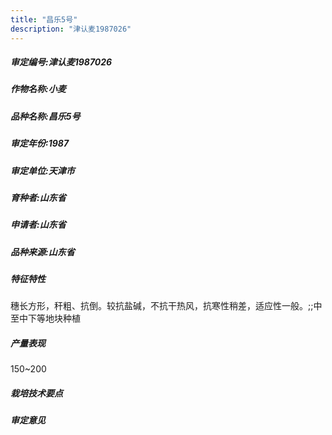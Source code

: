 ```yaml
---
title: "昌乐5号"
description: "津认麦1987026"
---
```

##### 审定编号:津认麦1987026

##### 作物名称:小麦

##### 品种名称:昌乐5号

##### 审定年份:1987

##### 审定单位:天津市

##### 育种者:山东省

##### 申请者:山东省

##### 品种来源:山东省

##### 特征特性
穗长方形，秆粗、抗倒。较抗盐碱，不抗干热风，抗寒性稍差，适应性一般。;;中至中下等地块种植

##### 产量表现
150~200

##### 栽培技术要点


##### 审定意见

